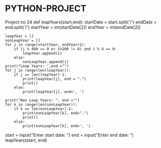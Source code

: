 # PYTHON-PROJECT
Project no 24
def leapYears(start,end):
    startDate = start.split('/')
    endDate = end.split('/')
    startYear = int(startDate[2])
    endYear = int(endDate[2])

    leapYear = []
    nonLeapYear = []
    for i in range(startYear, endYear+1):
        if (i % 400 == 0 or i%100 != 0) and i % 4 == 0:
            leapYear.append(i)
        else:
            nonLeapYear.append(i)
    print("Leap Years: ",end ="")
    for j in range(len(leapYear)):
        if j == len(leapYear)-1:
            print(leapYear[j], end = ".")
            print()
        else:
            print(leapYear[j], end=', ')

    print("Non Leap Years: ", end ="")
    for k in range(len(nonLeapYear)):
        if k == len(nonLeapYear)-1:
            print(nonLeapYear[k], end=".")
            print()
        else:
            print(nonLeapYear[k], end=', ')
start = input("Enter start date: ")
end = input("Enter end date: ")
leapYears(start, end)
